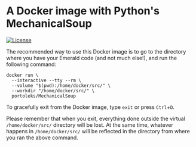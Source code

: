 # A Docker image with Python's MechanicalSoup

[![License](https://img.shields.io/badge/License-BSD%203--Clause-blue.svg)](LICENSE.md)

The recommended way to use this Docker image is to go to the directory
where you have your Emerald code (and not much else!), and run the
following command:

```
docker run \
  --interactive --tty --rm \
  --volume "$(pwd):/home/docker/src/" \
  --workdir "/home/docker/src/" \
  portoleks/MechanicalSoup
```

To gracefully exit from the Docker image, type `exit` or press
`Ctrl`+`D`.

Please remember that when you exit, everything done outside the
virtual `/home/docker/src/` directory will be lost. At the same time,
whatever happens in `/home/docker/src/` will be reflected in the
directory from where you ran the above command.
